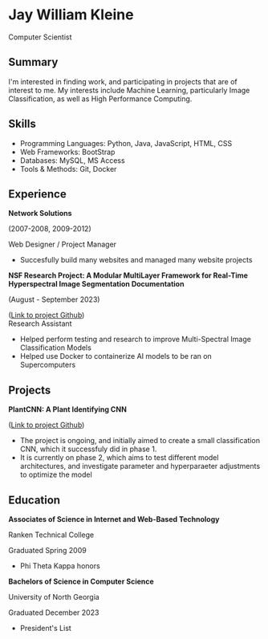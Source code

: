 # Jay William Kleine
Computer Scientist

## Summary
I'm interested in finding work, and participating in projects that are of interest to me. My interests include Machine Learning, particularly Image Classification, as well as High Performance Computing.

## Skills
- Programming Languages: Python, Java, JavaScript, HTML, CSS 
- Web Frameworks: BootStrap
- Databases: MySQL, MS Access
- Tools & Methods: Git, Docker

## Experience
**Network Solutions**

(2007-2008, 2009-2012) 
  
Web Designer / Project Manager
- Succesfully build many websites and managed many website projects

**NSF Research Project: A Modular MultiLayer Framework for Real-Time Hyperspectral Image Segmentation Documentation** 

(August - September 2023)

([Link to project Github](https://jkleine.github.io/JupyterBookUpdate/intro.html))  
Research Assistant
- Helped perform testing and research to improve Multi-Spectral Image Classification Models
- Helped use Docker to containerize AI models to be ran on Supercomputers

## Projects
**PlantCNN: A Plant Identifying CNN**

([Link to project Github](https://github.com/JKleine/PlantCNN18))  
- The project is ongoing, and initially aimed to create a small classification CNN, which it successfuly did in phase 1. 
- It is currently on phase 2, which aims to test different model architectures, and investigate parameter and hyperparaeter adjustments to optimize the model

## Education
**Associates of Science in Internet and Web-Based Technology**

Ranken Technical College

Graduated Spring 2009
- Phi Theta Kappa honors

**Bachelors of Science in Computer Science**

University of North Georgia

Graduated December 2023
- President's List
